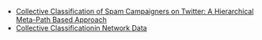 - [Collective Classification of Spam Campaigners on Twitter: A Hierarchical Meta-Path Based Approach](https://arxiv.org/pdf/1802.04168.pdf)
- [Collective Classificationin Network Data](http://eliassi.org/papers/ai-mag-tr08.pdf)